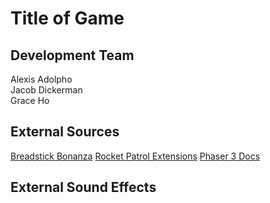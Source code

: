 # Title of Game

## Development Team

Alexis Adolpho  
Jacob Dickerman  
Grace Ho  

## External Sources

[Breadstick Bonanza](https://github.com/jwdicker/BreadstickBonanza)
[Rocket Patrol Extensions](https://github.com/jwdicker/RocketPatrolExtensions)
[Phaser 3 Docs](https://newdocs.phaser.io/)

## External Sound Effects